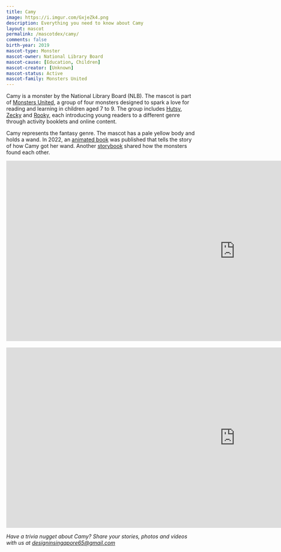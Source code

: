 ```yaml
---
title: Camy
image: https://i.imgur.com/GxjeZk4.png
description: Everything you need to know about Camy
layout: mascot
permalink: /mascotdex/camy/
comments: false
birth-year: 2019
mascot-type: Monster
mascot-owner: National Library Board
mascot-cause: [Education, Children]
mascot-creator: [Unknown]
mascot-status: Active
mascot-family: Monsters United
---
```


Camy is a monster by the National Library Board (NLB). The mascot is part of <a href="https://www.nlb.gov.sg/main/site/discovereads/children/highlights/Copy-of-Monsters-United" target="_blank">Monsters United</a>, a group of four monsters designed to spark a love for reading and learning in children aged 7 to 9. The group includes <a href="https://www.designinsingapore.com/mascotdex/hutsy/" target="_blank">Hutsy</a>, <a href="https://www.designinsingapore.com/mascotdex/zecky/" target="_blank">Zecky</a> and <a href="https://www.designinsingapore.com/mascotdex/rooky/" target="_blank">Rooky</a>, each introducing young readers to a different genre through activity booklets and online content. 

Camy represents the fantasy genre. The mascot has a pale yellow body and holds a wand. In 2022, an <a href="https://www.library.gov.sg/staticassets/monsters_gif_books/HowCamyGotHerWand/index.html" target="_blank">animated book</a> was published that tells the story of how Camy got her wand. Another <a href="https://www.library.gov.sg/staticassets/monsters_gif_books/monstersfinalbook/index.html" target="_blank">storybook</a> shared how the monsters found each other.

<div class="video-responsive">
<iframe width="1217" height="480" src="https://www.youtube.com/embed/JPEUMPsFmrA" title="Meet Monsters United!" frameborder="0" allow="accelerometer; autoplay; clipboard-write; encrypted-media; gyroscope; picture-in-picture; web-share" referrerpolicy="strict-origin-when-cross-origin" allowfullscreen></iframe>
</div>
<br>
<div class="video-responsive">
<iframe width="1217" height="480" src="https://www.youtube.com/embed/ml0DwncCfhw" title="Sharing Books | Library Etiquette for Children feat. Monsters United" frameborder="0" allow="accelerometer; autoplay; clipboard-write; encrypted-media; gyroscope; picture-in-picture; web-share" referrerpolicy="strict-origin-when-cross-origin" allowfullscreen></iframe>
</div>

<i>Have a trivia nugget about Camy? Share your stories, photos and videos with us at designinsingapore65@gmail.com</i>
